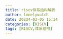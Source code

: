 ```yaml
---
title: riscv体系结构解析
author: lonelywatch
date: 20224-03-05 15:14
categories: [RISCV]
tags: [RISCV,体系结构] 
---
```


